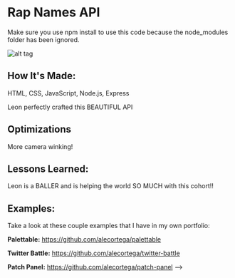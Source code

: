 # Rap Names API
Make sure you use npm install to use this code because the node_modules folder has been ignored.
<!-- 
**Link to project:** http://recruiters-love-seeing-live-demos.com/ -->

![alt tag](https://i.guim.co.uk/img/media/f6944ae7015063b4cd9ca21ed07c83aac89ad244/0_89_2000_1200/master/2000.jpg?width=1200&height=1200&quality=85&auto=format&fit=crop&s=5383dcfed64d39eefa190bb809571091)

## How It's Made:

HTML, CSS, JavaScript, Node.js, Express

Leon perfectly crafted this BEAUTIFUL API

## Optimizations

More camera winking!

## Lessons Learned:

Leon is a BALLER and is helping the world SO MUCH with this cohort!!

## Examples:
Take a look at these couple examples that I have in my own portfolio:

**Palettable:** https://github.com/alecortega/palettable

**Twitter Battle:** https://github.com/alecortega/twitter-battle

**Patch Panel:** https://github.com/alecortega/patch-panel -->
